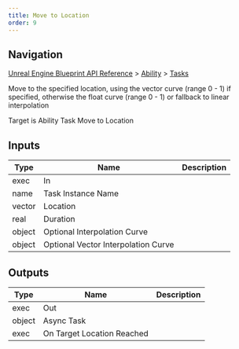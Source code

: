 ```yaml
---
title: Move to Location
order: 9
---
```

## Navigation

[Unreal Engine Blueprint API Reference](https://dev.epicgames.com/documentation/en-us/unreal-engine/BlueprintAPI) > [Ability](https://dev.epicgames.com/documentation/en-us/unreal-engine/BlueprintAPI/Ability) > [Tasks](https://dev.epicgames.com/documentation/en-us/unreal-engine/BlueprintAPI/Ability/Tasks)

Move to the specified location, using the vector curve (range 0 - 1) if specified, otherwise the float curve (range 0 - 1) or fallback to linear interpolation

Target is Ability Task Move to Location

## Inputs

| Type | Name | Description |
| --- | --- | --- |
| exec | In |  |
| name | Task Instance Name |  |
| vector | Location |  |
| real | Duration |  |
| object | Optional Interpolation Curve |  |
| object | Optional Vector Interpolation Curve |  |

## Outputs

| Type | Name | Description |
| --- | --- | --- |
| exec | Out |  |
| object | Async Task |  |
| exec | On Target Location Reached |  |
